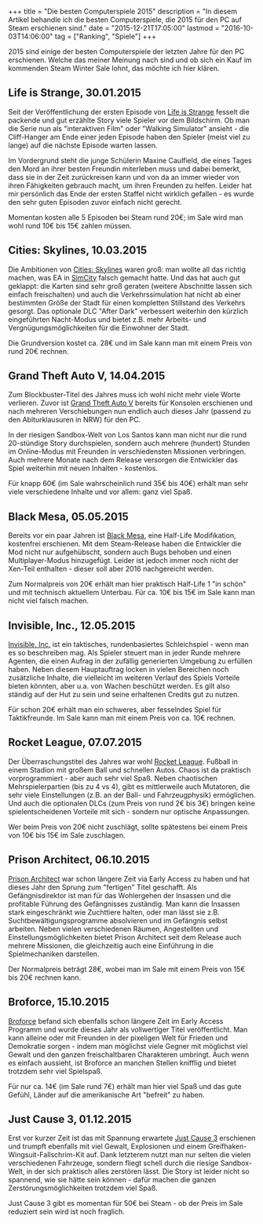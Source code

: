 +++
title       = "Die besten Computerspiele 2015"
description = "In diesem Artikel behandle ich die besten Computerspiele, die 2015 für den PC auf Steam erschienen sind."
date        = "2015-12-21T17:05:00"
lastmod     = "2016-10-03T14:06:00"
tag         = ["Ranking", "Spiele"]
+++

2015 sind einige der besten Computerspiele der letzten Jahre für den PC erschienen. Welche das meiner Meinung nach sind und ob sich ein Kauf im kommenden Steam Winter Sale lohnt, das möchte ich hier klären.

<!--more-->

## Life is Strange, 30.01.2015
Seit der Veröffentlichung der ersten Episode von [Life is Strange](http://store.steampowered.com/app/319630/) fesselt die packende und gut erzählte Story viele Spieler vor dem Bildschirm. Ob man die Serie nun als "interaktiven Film" oder "Walking Simulator" ansieht - die Cliff-Hanger am Ende einer jeden Episode haben den Spieler (meist viel zu lange) auf die nächste Episode warten lassen.

Im Vordergrund steht die junge Schülerin Maxine Caulfield, die eines Tages den Mord an ihrer besten Freundin miterleben muss und dabei bemerkt, dass sie in der Zeit zurückreisen kann und von da an immer wieder von ihren Fähigkeiten gebrauch macht, um ihren Freunden zu helfen.
Leider hat mir persönlich das Ende der ersten Staffel nicht wirklich gefallen - es wurde den sehr guten Episoden zuvor einfach nicht gerecht.

Momentan kosten alle 5 Episoden bei Steam rund 20€; im Sale wird man wohl rund 10€ bis 15€ zahlen müssen.

## Cities: Skylines, 10.03.2015
Die Ambitionen von [Cities: Skylines](http://store.steampowered.com/app/255710/) waren groß: man wollte all das richtig machen, was EA in [SimCity](/artikel/staedtesimulation-simcity-5-im-test/) falsch gemacht hatte. Und das hat auch gut geklappt: die Karten sind sehr groß geraten (weitere Abschnitte lassen sich einfach freischalten) und auch die Verkehrssimulation hat nicht ab einer bestimmten Größe der Stadt für einen kompletten Stillstand des Verkehrs gesorgt.
Das optionale DLC "After Dark" verbessert weiterhin den kürzlich eingeführten Nacht-Modus und bietet z.B. mehr Arbeits- und Vergnügungsmöglichkeiten für die Einwohner der Stadt.

Die Grundversion kostet ca. 28€ und im Sale kann man mit einem Preis von rund 20€ rechnen.

## Grand Theft Auto V, 14.04.2015
Zum Blockbuster-Titel des Jahres muss ich wohl nicht mehr viele Worte verlieren. Zuvor ist [Grand Theft Auto V](http://store.steampowered.com/app/271590/) bereits für Konsolen erschienen und nach mehreren Verschiebungen nun endlich auch dieses Jahr (passend zu den Abiturklausuren in NRW) für den PC.

In der riesigen Sandbox-Welt von Los Santos kann man nicht nur die rund 20-stündige Story durchspielen, sondern auch mehrere (hundert) Stunden im Online-Modus mit Freunden in verschiedensten Missionen verbringen.
Auch mehrere Monate nach dem Release versorgen die Entwickler das Spiel weiterhin mit neuen Inhalten - kostenlos.

Für knapp 60€ (im Sale wahrscheinlich rund 35€ bis 40€) erhält man sehr viele verschiedene Inhalte und vor allem: ganz viel Spaß.

## Black Mesa, 05.05.2015
Bereits vor ein paar Jahren ist [Black Mesa](http://store.steampowered.com/app/362890/), eine Half-Life Modifikation, kostenfrei erschienen.
Mit dem Steam-Release haben die Entwickler die Mod nicht nur aufgehübscht, sondern auch Bugs behoben und einen Multiplayer-Modus hinzugefügt.
Leider ist jedoch immer noch nicht der Xen-Teil enthalten - dieser soll aber 2016 nachgereicht werden.

Zum Normalpreis von 20€ erhält man hier praktisch Half-Life 1 "in schön" und mit technisch aktuellem Unterbau. Für ca. 10€ bis 15€ im Sale kann man nicht viel falsch machen.

## Invisible, Inc., 12.05.2015
[Invisible, Inc.](http://store.steampowered.com/app/243970/) ist ein taktisches, rundenbasiertes Schleichspiel - wenn man es so beschreiben mag. Als Spieler steuert man in jeder Runde mehrere Agenten, die einen Aufrag in der zufällig generierten Umgebung zu erfüllen haben.
Neben diesem Hauptauftrag locken in vielen Bereichen noch zusätzliche Inhalte, die vielleicht im weiteren Verlauf des Spiels Vorteile bieten könnten, aber u.a. von Wachen beschützt werden.
Es gilt also ständig auf der Hut zu sein und seine erhaltenen Credits gut zu nutzen.

Für schon 20€ erhält man ein schweres, aber fesselndes Spiel für Taktikfreunde. Im Sale kann man mit einem Preis von ca. 10€ rechnen.

## Rocket League, 07.07.2015
Der Überraschungstitel des Jahres war wohl [Rocket League](http://store.steampowered.com/app/252950/). Fußball in einem Stadion mit großem Ball und schnellen Autos. Chaos ist da praktisch vorprogrammiert - aber auch sehr viel Spaß.
Neben chaotischen Mehrspielerpartien (bis zu 4 vs 4), gibt es mittlerweile auch Mutatoren, die sehr viele Einstellungen (z.B. an der Ball- und Fahrzeugphysik) ermöglichen.
Und auch die optionalen DLCs (zum Preis von rund 2€ bis 3€) bringen keine spielentscheidenen Vorteile mit sich - sondern nur optische Anpassungen.

Wer beim Preis von 20€ nicht zuschlägt, sollte spätestens bei einem Preis von 10€ bis 15€ im Sale zuschlagen.

## Prison Architect, 06.10.2015
[Prison Architect](http://store.steampowered.com/app/233450/) war schon längere Zeit via Early Access zu haben und hat dieses Jahr den Sprung zum "fertigen" Titel geschafft.
Als Gefängnisdirektor ist man für das Wohlergehen der Insassen und die profitable Führung des Gefängnisses zuständig. Man kann die Insassen stark eingeschränkt wie Zuchttiere halten, oder man lässt sie z.B. Suchtbewältigungsprogramme absolvieren und im Gefängnis selbst arbeiten.
Neben vielen verschiedenen Räumen, Angestellten und Einstellungsmöglichkeiten bietet Prison Architect seit dem Release auch mehrere Missionen, die gleichzeitig auch eine Einführung in die Spielmechaniken darstellen.

Der Normalpreis beträgt 28€, wobei man im Sale mit einem Preis von 15€ bis 20€ rechnen kann.

## Broforce, 15.10.2015
[Broforce](http://store.steampowered.com/app/274190/) befand sich ebenfalls schon längere Zeit im Early Access Programm und wurde dieses Jahr als vollwertiger Titel veröffentlicht.
Man kann alleine oder mit Freunden in der pixeligen Welt für Frieden und Demokratie sorgen - indem man möglichst viele Gegner mit möglichst viel Gewalt und den ganzen freischaltbaren Charakteren umbringt.
Auch wenn es einfach aussieht, ist Broforce an manchen Stellen knifflig und bietet trotzdem sehr viel Spielspaß.

Für nur ca. 14€ (im Sale rund 7€) erhält man hier viel Spaß und das gute Gefühl, Länder auf die amerikanische Art "befreit" zu haben.

## Just Cause 3, 01.12.2015
Erst vor kurzer Zeit ist das mit Spannung erwartete [Just Cause 3](http://store.steampowered.com/app/225540/) erschienen und trumpft ebenfalls mit viel Gewalt, Explosionen und einem Greifhaken-Wingsuit-Fallschrim-Kit auf.
Dank letzterem nutzt man nur selten die vielen verschiedenen Fahrzeuge, sondern fliegt schell durch die riesige Sandbox-Welt, in der sich praktisch alles zerstören lässt.
Die Story ist leider nicht so spannend, wie sie hätte sein können - dafür machen die ganzen Zerstörungsmöglichkeiten trotzdem viel Spaß.

Just Cause 3 gibt es momentan für 50€ bei Steam - ob der Preis im Sale reduziert sein wird ist noch fraglich.

